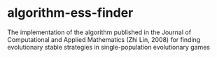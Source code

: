 # algorithm-ess-finder
The implementation of the algorithm published in the Journal of Computational and Applied Mathematics (Zhi Lin, 2008) for finding evolutionary  stable strategies in single-population evolutionary games
